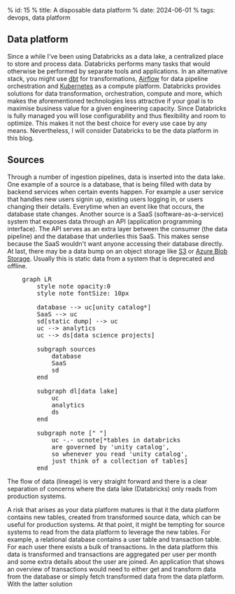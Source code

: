 % id: 15
% title: A disposable data platform
% date: 2024-06-01
% tags: devops, data platform

## Data platform

Since a while I've been using Databricks as a data lake, a centralized place to store and process data. Databricks performs many tasks that would otherwise be performed by separate tools and applications. In an alternative stack, you might use [dbt](https://www.getdbt.com/) for transformations, [Airflow](https://airflow.apache.org/) for data pipeline orchestration and [Kubernetes](https://kubernetes.io/) as a compute platform. Databricks provides solutions for data transformation, orchestration, compute and more, which makes the aforementioned technologies less attractive if your goal is to maximise business value for a given engineering capacity. Since Databricks is fully managed you will lose configurability and thus flexibility and room to optimize. This makes it not the best choice for every use case by any means. Nevertheless, I will consider Databricks to be the data platform in this blog.

## Sources

Through a number of ingestion pipelines, data is inserted into the data lake. One example of a source is a database, that is being filled with data by backend services when certain events happen. For example a user service that handles new users signin up, existing users logging in, or users changing their details. Everytime when an event like that occurs, the database state changes. Another source is a SaaS (software-as-a-service) system that exposes data through an API (application programming interface). The API serves as an extra layer between the consumer (the data pipeline) and the database that underlies this SaaS. This makes sense because the SaaS wouldn't want anyone accessing their database directly. At last, there may be a data bump on an object storage like [S3](https://aws.amazon.com/s3/) or [Azure Blob Storage](https://azure.microsoft.com/en-us/products/storage/blobs). Usually this is static data from a system that is deprecated and offline.

<pre class="mermaid">
    graph LR
        style note opacity:0
        style note fontSize: 10px

        database --> uc[unity catalog*]
        SaaS --> uc
        sd[static dump] --> uc
        uc --> analytics
        uc --> ds[data science projects]

        subgraph sources
            database
            SaaS
            sd
        end

        subgraph dl[data lake]
            uc
            analytics
            ds
        end

        subgraph note [" "]
            uc -.- ucnote[*tables in databricks
            are governed by 'unity catalog', 
            so whenever you read 'unity catalog', 
            just think of a collection of tables]
        end
</pre>

The flow of data (lineage) is very straight forward and there is a clear separation of concerns where the data lake (Databricks) only reads from production systems. 

A risk that arises as your data platform matures is that it the data platform contains new tables, created from transformed source data, which can be useful for production systems. At that point, it might be tempting for source systems to read from the data platform to leverage the new tables. 
For example, a relational database contains a user table and transaction table. For each user there exists a bulk of transactions. In the data platform this data is transformed and transactions are aggregated per user per month and some extra details about the user are joined. An application that shows an overview of transactions would need to either get and transform data from the database or simply fetch transformed data from the data platform.
With the latter solution
